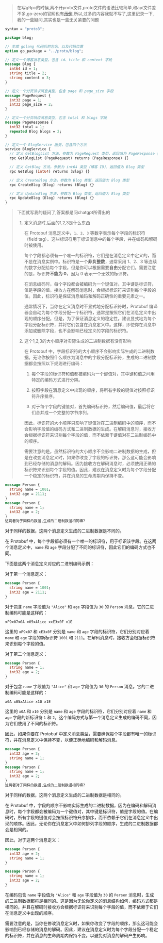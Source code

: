 > 在写gRpc的时候,离不开proto文件,proto文件的语法比较简单,和api文件差不多,go-zero的官网也有[示例](https://go-zero.dev/docs/tasks/dsl/proto),所以,过多的内容我就不写了,这里记录一下,我的一些疑问,其实也是一些无关紧要的问题

```protobuf
syntax = "proto3";

package blog;

// 生成 golang 代码后的包名，以及代码位置
option go_package = "../proto/blog";

// 定义一个博客消息类型，包含 id、title 和 content 字段
message Blog {
  int64 id = 1;
  string title = 2;
  string content = 3;
}

// 定义一个分页请求消息类型，包含 page 和 page_size 字段
message PageRequest {
  int32 page = 1;
  int32 page_size = 2;
}

// 定义一个分页响应消息类型，包含 total 和 blogs 字段
message PageResponse {
  int32 total = 1;
  repeated Blog blogs = 2;
}

// 定义一个 BlogService 服务，包含四个方法
service BlogService {
  // 定义 GetBlogList 方法，参数为 PageRequest 类型，返回值为 PageResponse 类型
  rpc GetBlogList (PageRequest) returns (PageResponse) {}

  // 定义 GetBlog 方法，参数为 int64 类型（博客 ID），返回值为 Blog 类型
  rpc GetBlog (int64) returns (Blog) {}

  // 定义 CreateBlog 方法，参数为 Blog 类型，返回值为 Blog 类型
  rpc CreateBlog (Blog) returns (Blog) {}

  // 定义 UpdateBlog 方法，参数为 Blog 类型，返回值为 Blog 类型
  rpc UpdateBlog (Blog) returns (Blog) {}
}
```

> 下面就写我的疑问了,答案都是问chatgpt所得出的
>
> 1. 定义消息时,后面的1,2,3是什么东西
>
>    在 Protobuf 消息定义中，`1`、`2`、`3` 等数字表示每个字段的标识符（field tag）。这些标识符用于标识消息中的每个字段，并在编码和解码时被使用。
>
>    每个字段都必须有一个唯一的标识符，它们是在消息定义中定义的，而不是在消息实例中。标识符是一个**非负整数**，通常采用 1、2、3 等连续的数字分配给每个字段，但是你可以根据需要**自由**分配它们。需要注意的是，标识符**不能为 0**，因为 0 表示一个无效的标识符。
>
>    在消息编码时，每个字段都会被编码为一个键值对，其中键是标识符，值是字段的值。接收方在解码消息时，会根据标识符来识别每个字段的值。因此，标识符是保证消息编码和解码正确性的重要元素之一。
>
>    通常情况下，当你在定义消息时不显式地分配标识符时，Protobuf 编译器会自动为每个字段分配一个标识符，通常是按照它们在消息定义中出现的顺序分配。但是，为了保证消息定义的稳定性，建议显式地为每个字段分配标识符，并将它们包含在消息定义中。这样，即使你在消息中添加或删除字段，也不会影响已经定义的字段的标识符。
>
> 2. 这个1,2,3的大小顺序对实际生成的二进制数据有没有影响
>
>    在 Protobuf 中，字段标识符的大小顺序不会影响实际生成的二进制数据。无论你按照什么顺序为消息中的字段分配标识符，生成的二进制数据都会按照以下规则进行编码：
>
>    1. 每个字段的标识符和值都被编码为一个键值对，其中键和值之间用特定的编码方式进行分隔。
>
>    2. 按照字段在消息定义中出现的顺序，将所有字段的键值对按照标识符升序排序。
>
>    3. 对于每个字段的键值对，首先编码标识符，然后编码值，最后将它们合并成一个完整的字节序列。
>
>    因此，标识符的大小顺序只影响了键值对在二进制编码中的顺序，而不会影响字段值的编码方式和二进制数据的生成。在解码消息时，接收方会根据标识符来识别每个字段的值，而不依赖于键值对在二进制编码中的顺序。
>
>    需要注意的是，虽然标识符的大小顺序不会影响二进制数据的生成，但是在改变消息定义时，如果你改变了字段的标识符，那么这可能会影响到已经存储的消息的解码。因为接收方在解码消息时，必须使用正确的标识符来识别每个字段的值。因此，建议在消息定义时为每个字段分配一个稳定的标识符，并在消息的生命周期内保持不变。



```protobuf
message Person {
  string name = 1001;
  int32 age = 2111;
}
message Person {
  string name = 1;
  int32 age = 2;
}
这两者对于同样的数据,生成的二进制数据相同嘛?

```

对于同样的数据，这两个消息定义生成的二进制数据是不同的。

在 Protobuf 中，每个字段都必须有一个唯一的标识符，用于标识该字段。在这两个消息定义中，`name` 和 `age` 字段分配了不同的标识符，因此它们的编码方式也不同。

下面是这两个消息定义对应的二进制编码示例：

对于第一个消息定义：

```protobuf
message Person {
  string name = 1001;
  int32 age = 2111;
}
```

对于包含 `name` 字段值为 `"Alice"` 和 `age` 字段值为 `30` 的 `Person` 消息，它的二进制编码可能是这样的：

```
xF9x07x0A x05xAlice xxE3x0F x1E
```

这里的 `xF9x07` 和 `xE3x0F` 分别是 `name` 和 `age` 字段的标识符，它们分别对应着 `name` 和 `age` 字段的新标识符 `1001` 和 `2111`。在解码消息时，接收方会根据标识符来识别每个字段的值。

对于第二个消息定义：

```protobuf
message Person {
  string name = 1;
  int32 age = 2;
}
```

对于包含 `name` 字段值为 `"Alice"` 和 `age` 字段值为 `30` 的 `Person` 消息，它的二进制编码可能是这样的：

```
x0A x05xAlice x10 x1E
```

这里的 `x0A` 和 `x10` 分别是 `name` 和 `age` 字段的标识符，它们分别对应着 `name` 和 `age` 字段的新标识符 `1` 和 `2`。这个编码方式与第一个消息定义生成的编码不同，因为它们使用了不同的标识符。

因此，如果你要在 Protobuf 中定义消息类型，需要确保每个字段都有唯一的标识符，并在消息定义中保持不变，以便正确地编码和解码消息。





```protobuf
message Person {
  int32 age = 2;
  string name = 1;
}
message Person {
  string name = 1;
  int32 age = 2;
}
这两者对于同样的数据,生成的二进制数据相同嘛?
```

对于同样的数据，这两个消息定义生成的二进制数据是相同的。

在 Protobuf 中，字段的顺序不影响实际生成的二进制数据，因为在编码和解码消息时，每个字段都会被编码为一个键值对，其中键是标识符，值是字段的值。在编码时，所有字段的键值对会按照标识符升序排序，而不依赖于它们在消息定义中出现的顺序。因此，无论你在消息定义中如何排列字段的顺序，生成的二进制数据都会是相同的。

因此，对于这两个消息定义：

```protobuf
message Person {
  int32 age = 2;
  string name = 1;
}
```

```protobuf
message Person {
  string name = 1;
  int32 age = 2;
}
```

在编码包含 `name` 字段值为 `"Alice"` 和 `age` 字段值为 `30` 的 `Person` 消息时，生成的二进制数据都将是相同的。这是因为无论你定义的消息结构如何，编码方式都是相同的，并且在解码时接收方会根据标识符来识别每个字段的值，而不依赖于它们在消息定义中出现的顺序。

需要注意的是，当你在修改消息定义时，如果你改变了字段的顺序，那么这可能会影响到已经存储的消息的解码。因此，建议在消息定义时为每个字段分配一个稳定的标识符，并在消息的生命周期内保持不变，以避免对消息的解码产生影响。